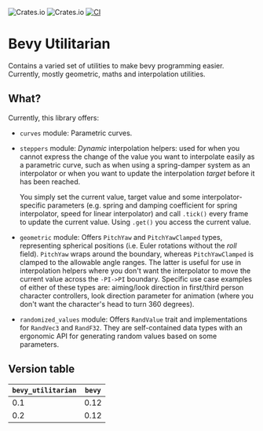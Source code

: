 ![Crates.io](https://img.shields.io/crates/v/bevy_utilitarian) ![Crates.io](https://img.shields.io/crates/d/bevy_utilitarian)
[![CI](https://github.com/mbrea-c/bevy_utilitarian/actions/workflows/ci.yaml/badge.svg)](https://github.com/mbrea-c/bevy_utilitarian/actions/workflows/ci.yaml)

# Bevy Utilitarian

Contains a varied set of utilities to make bevy programming easier. Currently,
mostly geometric, maths and interpolation utilities.

## What?

Currently, this library offers:

- `curves` module: Parametric curves.
- `steppers` module: _Dynamic_ interpolation helpers: used for when you cannot
  express the change of the value you want to interpolate easily as a parametric
  curve, such as when using a spring-damper system as an interpolator or when
  you want to update the interpolation _target_ before it has been reached.

  You simply set the current value, target value and some interpolator-specific
  parameters (e.g. spring and damping coefficient for spring interpolator, speed
  for linear interpolator) and call `.tick()` every frame to update the current
  value. Using `.get()` you access the current value.

- `geometric` module: Offers `PitchYaw` and `PitchYawClamped` types,
  representing spherical positions (i.e. Euler rotations without the _roll_
  field). `PitchYaw` wraps around the boundary, whereas `PitchYawClamped` is
  clamped to the allowable angle ranges. The latter is useful for use in
  interpolation helpers where you don't want the interpolator to move the
  current value across the `-PI->PI` boundary. Specific use case examples of
  either of these types are:
  aiming/look direction in first/third person character controllers, look
  direction parameter for animation (where you don't want the character's head to
  turn 360 degrees).

- `randomized_values` module: Offers `RandValue` trait and implementations for
  `RandVec3` and `RandF32`. They are self-contained data types with an ergonomic
  API for generating random values based on some parameters.

## Version table

| `bevy_utilitarian` | `bevy` |
| ------------------ | ------ |
| 0.1                | 0.12   |
| 0.2                | 0.12   |
